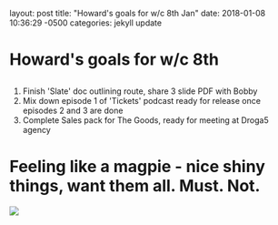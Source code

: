 layout: post
title:  "Howard's goals for w/c 8th Jan"
date:   2018-01-08 10:36:29 -0500
categories: jekyll update

# Howard's goals for w/c 8th #

##
1. Finish 'Slate' doc outlining route, share 3 slide PDF with Bobby
2. Mix down episode 1 of 'Tickets' podcast ready for release once episodes 2 and 3 are done
3. Complete Sales pack for The Goods, ready for meeting at Droga5 agency

##


Feeling like a magpie - nice shiny things, want them all. Must. Not.
==========

![](https://media.giphy.com/media/qTAq612DV6p8I/giphy.gif)